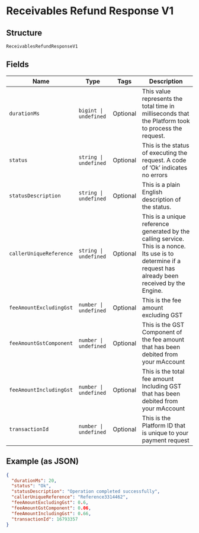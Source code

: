 
# Receivables Refund Response V1

## Structure

`ReceivablesRefundResponseV1`

## Fields

| Name | Type | Tags | Description |
|  --- | --- | --- | --- |
| `durationMs` | `bigint \| undefined` | Optional | This value represents the total time in milliseconds that the Platform took to process the request. |
| `status` | `string \| undefined` | Optional | This is the status of executing the request.&nbsp;A code of ‘Ok’ indicates no errors |
| `statusDescription` | `string \| undefined` | Optional | This is a plain English description of the status. |
| `callerUniqueReference` | `string \| undefined` | Optional | This is a unique reference generated by the calling service. This is a nonce. Its use is to determine if a request has already been received by the Engine. |
| `feeAmountExcludingGst` | `number \| undefined` | Optional | This is the fee amount excluding GST |
| `feeAmountGstComponent` | `number \| undefined` | Optional | This is the GST Component of the fee amount that has been debited from your mAccount |
| `feeAmountIncludingGst` | `number \| undefined` | Optional | This is the total fee amount Including GST that has been debited from your mAccount |
| `transactionId` | `number \| undefined` | Optional | This is the Platform ID that is unique to your payment request |

## Example (as JSON)

```json
{
  "durationMs": 20,
  "status": "Ok",
  "statusDescription": "Operation completed successfully",
  "callerUniqueReference": "Reference3314462",
  "feeAmountExcludingGst": 0.6,
  "feeAmountGstComponent": 0.06,
  "feeAmountIncludingGst": 0.66,
  "transactionId": 16793357
}
```

